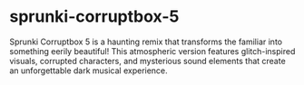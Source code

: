 # sprunki-corruptbox-5
Sprunki Corruptbox 5 is a haunting remix that transforms the familiar into something eerily beautiful! This atmospheric version features glitch-inspired visuals, corrupted characters, and mysterious sound elements that create an unforgettable dark musical experience.
